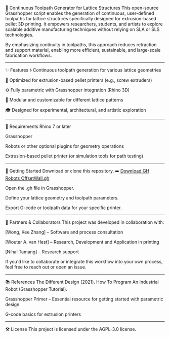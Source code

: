 🧵 Continuous Toolpath Generator for Lattice Structures
This open-source Grasshopper script enables the generation of continuous, user-defined toolpaths for lattice structures specifically designed for extrusion-based pellet 3D printing. It empowers researchers, students, and artists to explore scalable additive manufacturing techniques without relying on SLA or SLS technologies.

By emphasizing continuity in toolpaths, this approach reduces retraction and support material, enabling more efficient, sustainable, and large-scale fabrication workflows.

---

✨ Features
🌀 Continuous toolpath generation for various lattice geometries

🧱 Optimized for extrusion-based pellet printers (e.g., screw extruders)

⚙️ Fully parametric with Grasshopper integration (Rhino 3D)

🧩 Modular and customizable for different lattice patterns

🎓 Designed for experimental, architectural, and artistic exploration

---

🔧 Requirements
Rhino 7 or later

Grasshopper

Robots or other optional plugins for geometry operations

Extrusion-based pellet printer (or simulation tools for path testing)

---

🚀 Getting Started
Download or clone this repository.
➡️ [Download GH Robots OffsetWall.gh](files/GH_Robots_OffsetWall.gh)

Open the .gh file in Grasshopper.

Define your lattice geometry and toolpath parameters.

Export G-code or toolpath data for your specific printer.

---

🤝 Partners & Collaborators
This project was developed in collaboration with:

[Wong, Kee Zhang] – Software and process consultation

[Wouter A. van Hest] – Research, Development and Application in printing

[Nihal Tamang] – Research support

If you'd like to collaborate or integrate this workflow into your own process, feel free to reach out or open an issue.

---

📚 References
The Different Design (2021). How To Program An Industrial Robot (Grasshopper Tutorial).

Grasshopper Primer – Essential resource for getting started with parametric design.

G-code basics for extrusion printers

---

🛠 License
This project is licensed under the AGPL-3.0 license.
